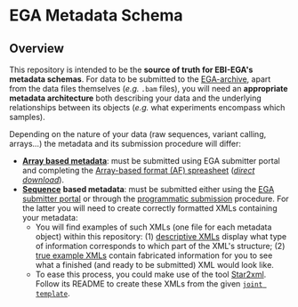 # EGA Metadata Schema
## Overview
This repository is intended to be the **source of truth for EBI-EGA's metadata schemas**. For data to be submitted to the [EGA-archive](https://ega-archive.org/submission/quickguide), apart from the data files themselves (_e.g._ `.bam` files), you will need an **appropriate metadata architecture** both describing your data and the underlying relationships between its objects (_e.g._ what experiments encompass which samples).

Depending on the nature of your data (raw sequences, variant calling, arrays...) the metadata and its submission procedure will differ:
* [**Array based metadata**](https://ega-archive.org/submission/array_based/metadata): must be submitted using EGA submitter portal and completing the [Array-based format (AF) spreasheet](https://github.com/EbiEga/ega-metadata-schema/blob/8dca24c694b0c005f1b0d665f1c6900e766f38d7/templates/array-based-metadata/EGA_Array_based_Format_V4.3.xlsx) ([_direct download_](https://github.com/EbiEga/ega-metadata-schema/raw/8dca24c694b0c005f1b0d665f1c6900e766f38d7/templates/array-based-metadata/EGA_Array_based_Format_V4.3.xlsx)).
* [**Sequence**](https://ega-archive.org/submission/sequence) **based metadata**: must be submitted either using the [EGA submitter portal](https://ega-archive.org/submission/tools/submitter-portal) or through the [programmatic submission](https://ega-archive.org/submission/sequence/programmatic_submissions) procedure. For the latter you will need to create correctly formatted XMLs containing your metadata:
    * You will find examples of such XMLs (one file for each metadata object) within this repository: (1) [descriptive XMLs](examples/sequence-based-metadata/XML/XMLs_examples-descriptive) display what type of information corresponds to which part of the XML's structure; (2) [true example XMLs](examples/sequence-based-metadata/XML/XMLs_examples-true_values) contain fabricated information for you to see what a finished (and ready to be submitted) XML would look like.
    * To ease this process, you could make use of the tool [Star2xml](Star2xml/). Follow its README to create these XMLs from the given [``joint template``](templates/sequence-based-metadata/EGA_metadata_submission_template_v1.xlsx). 
    
    
    
